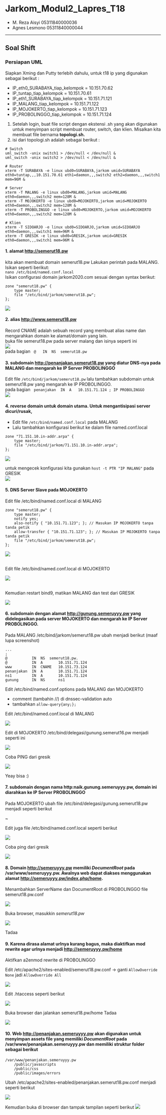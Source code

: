# Jarkom_Modul2_Lapres_T18
- M. Reza Aisyi 05311840000036
- Agnes Lesmono 05311840000044
----------------------------------
## Soal Shift
### Persiapan UML 
Siapkan Xming dan Putty terlebih dahulu, untuk t18 ip yang digunakan sebagai berikut :
- IP_eth0_SURABAYA_tiap_kelompok = 10.151.70.62
- IP_tuntap_tiap_kelompok = 10.151.70.61
- IP_eth1_SURABAYA_tiap_kelompok = 10.151.71.121
- IP_MALANG_tiap_kelompok = 10.151.71.122
- IP_MOJOKERTO_tiap_kelompok = 10.151.71.123
- IP_PROBOLINGGO_tiap_kelompok = 10.151.71.124

1. Setelah login, buat file script dengan ekstensi .sh yang akan digunakan untuk menyimpan script membuat router, switch, dan klien. Misalkan kita membuat file bernama **topologi.sh.**
2. isi dari topologi.sh adalah sebagai berikut :
```
# Switch
uml_switch -unix switch1 > /dev/null < /dev/null &
uml_switch -unix switch2 > /dev/null < /dev/null &

# Router
xterm -T SURABAYA -e linux ubd0=SURABAYA,jarkom umid=SURABAYA eth0=tuntap,,,10.151.70.61 eth1=daemon,,,switch2 eth2=daemon,,,switch1 mem=96M &

# Server
xterm -T MALANG -e linux ubd0=MALANG,jarkom umid=MALANG eth0=daemon,,,switch2 mem=128M &
xterm -T MOJOKERTO -e linux ubd0=MOJOKERTO,jarkom umid=MOJOKERTO eth0=daemon,,,switch2 mem=128M &
xterm -T PROBOLINGGO -e linux ubd0=MOJOKERTO,jarkom umid=MOJOKERTO eth0=daemon,,,switch2 mem=128M &

# Klien
xterm -T SIDOARJO -e linux ubd0=SIDOARJO,jarkom umid=SIDOARJO eth0=daemon,,,switch1 mem=96M &
xterm -T GRESIK -e linux ubd0=GRESIK,jarkom umid=GRESIK eth0=daemon,,,switch1 mem=96M &
```




#### 1. alamat http://semerut18.pw
kita akan membuat domain semerut18.pw
Lakukan perintah pada MALANG. Isikan seperti berikut: <br/>
```nano /etc/bind/named.conf.local``` <br/>
Isikan configurasi domain jarkom2020.com sesuai dengan syntax berikut: <br/>
```
zone "semerut18.pw" {
	type master;
	file "/etc/bind/jarkom/semerut18.pw";
};
```
![](https://github.com/lumbricina/Jarkom_Modul2_Lapres_T18/blob/main/IMAGES/DNS%20SERVER%20MALANG.PNG)

#### 2. alias http://www.semerut18.pw
Record CNAME adalah sebuah record yang membuat alias name dan mengarahkan domain ke alamat/domain yang lain. <br/>
buka file semerut18.pw pada server malang dan isinya seperti ini  <br/>
![](https://github.com/lumbricina/Jarkom_Modul2_Lapres_T18/blob/main/IMAGES/nomor%202.PNG) <br/>
pada bagian ``` @	IN	NS	semerut18.pw```

#### 3. subdomain http://penanjakan.semerut18.pw yang diatur DNS-nya pada MALANG dan mengarah ke IP Server PROBOLINGGO
Edit file ``` /etc/bind/jarkom/semerut18.pw ``` lalu tambahkan subdomain untuk semerut18.pw yang mengarah ke IP PROBOLINGGO. <br/>
pada bagian ``` penanjakan	IN	A	10.151.71.124 ; IP PROBOLINGGO``` <br/>
![](https://github.com/lumbricina/Jarkom_Modul2_Lapres_T18/blob/main/IMAGES/nomor%202.PNG)

#### 4. reverse domain untuk domain utama. Untuk mengantisipasi server dicuri/rusak,
- Edit file ``` /etc/bind/named.conf.local ``` pada MALANG 
- Lalu tambahkan konfigurasi berikut ke dalam file named.conf.local
```
zone "71.151.10.in-addr.arpa" {
    type master;
    file "/etc/bind/jarkom/71.151.10.in-addr.arpa";
};
```

![](https://github.com/lumbricina/Jarkom_Modul2_Lapres_T18/blob/main/IMAGES/DNS%20SERVER%20MALANG.PNG)

untuk mengecek konfigurasi kita gunakan ```host -t PTR "IP MALANG"``` pada GRESIK <br/>
![](https://github.com/lumbricina/Jarkom_Modul2_Lapres_T18/blob/main/IMAGES/reverse.PNG)

#### 5. DNS Server Slave pada MOJOKERTO
Edit file /etc/bind/named.conf.local di MALANG 
```
zone "semerut18.pw" {
    type master;
    notify yes;
    also-notify { "10.151.71.123"; }; // Masukan IP MOJOKERTO tanpa tanda petik
    allow-transfer { "10.151.71.123"; }; // Masukan IP MOJOKERTO tanpa tanda petik
    file "/etc/bind/jarkom/semerut18.pw";
};
```

![](https://github.com/lumbricina/Jarkom_Modul2_Lapres_T18/blob/main/IMAGES/DNS%20SERVER%20MALANG.PNG)

<br/> Edit file /etc/bind/named.conf.local di MOJOKERTO

![](https://github.com/lumbricina/Jarkom_Modul2_Lapres_T18/blob/main/IMAGES/dns%20slave%202.PNG)

<br/> Kemudian restart bind9, matikan MALANG dan test dari GRESIK

![](https://github.com/lumbricina/Jarkom_Modul2_Lapres_T18/blob/main/IMAGES/dns%20slave%204.PNG)

#### 6. subdomain dengan alamat http://gunung.semeruyyy.pw yang didelegasikan pada server MOJOKERTO dan mengarah ke IP Server PROBOLINGGO.

Pada MALANG /etc/bind/jarkom/semerut18.pw ubah menjadi berikut (maaf lupa screenshot)

```
...
;
@           IN  NS  semerut18.pw.
@           IN  A       10.151.71.124
www         IN  CNAME   10.151.73.124
penanjakan  IN  A       10.151.71.124
ns1         IN  A       10.151.71.124
gunung      IN  NS      ns1
```

Edit /etc/bind/named.conf.options pada MALANG dan MOJOKERTO 
- comment (tambahin //) di dnssec-validation auto
- tambahkan ```allow-query{any;};```

Edit /etc/bind/named.conf.local di MALANG

![](https://github.com/lumbricina/Jarkom_Modul2_Lapres_T18/blob/main/IMAGES/sebelom%20ping%20gunungsemeru%201.PNG)

Edit di MOJOKERTO /etc/bind/delegasi/gunung.semerut16.pw menjadi seperti ini

![](https://github.com/lumbricina/Jarkom_Modul2_Lapres_T18/blob/main/IMAGES/sebelom%20ping%20gunungsemeru%202.PNG)

Coba PING dari gresik

![](https://github.com/lumbricina/Jarkom_Modul2_Lapres_T18/blob/main/IMAGES/ping%20gunungsemeru.PNG)

Yeay bisa :)

#### 7. subdomain dengan nama http:naik.gunung.semeruyyy.pw, domain ini diarahkan ke IP Server PROBOLINGGO

Pada MOJOKERTO ubah file /etc/bind/delegasi/gunung.semerut18.pw menjadi seperti berikut

~[](https://github.com/lumbricina/Jarkom_Modul2_Lapres_T18/blob/main/IMAGES/otw%20naik%20gunung%20semeru.PNG)

Edit juga file /etc/bind/named.conf.local seperti berikut

![](https://github.com/lumbricina/Jarkom_Modul2_Lapres_T18/blob/main/IMAGES/otw%20naik%20gunung%20semeru%202.PNG)

Coba ping dari gresik

![](https://github.com/lumbricina/Jarkom_Modul2_Lapres_T18/blob/main/IMAGES/nyampe%20naek%20gunung%20semeru.PNG)

#### 8. Domain http://semeruyyy.pw memiliki *DocumentRoot* pada /var/www/semeruyyy.pw. Awalnya web dapat diakses menggunakan alamat http://semeruyyy.pw/index.php/home.

Menambahkan ServerName dan DocumentRoot di PROBOLINGGO file semerut18.pw.conf

![](https://github.com/lumbricina/Jarkom_Modul2_Lapres_T18/blob/main/IMAGES/web%20semerut18.pw%20bts.PNG)

Buka browser, masukkin *semerut18.pw*

![](https://github.com/lumbricina/Jarkom_Modul2_Lapres_T18/blob/main/IMAGES/web%20semerut18.pw.PNG)

Tadaa


#### 9. Karena dirasa alamat urlnya kurang bagus, maka diaktifkan mod rewrite agar urlnya menjadi http://semeruyyy.pw/home

Aktifkan a2enmod rewrite di PROBOLINGGO

Edit /etc/apache2/sites-enabled/semerut18.pw.conf -> ganti `AllowOverride None` jadi `AllowOverride All`

![](https://github.com/lumbricina/Jarkom_Modul2_Lapres_T18/blob/main/IMAGES/otw%20semeru%20home%202.PNG)

Edit .htaccess seperti berikut

![](https://github.com/lumbricina/Jarkom_Modul2_Lapres_T18/blob/main/IMAGES/otw%20semeru%20home.PNG)

Buka browser dan jalankan semerut18.pw/home
Tadaa

![](https://github.com/lumbricina/Jarkom_Modul2_Lapres_T18/blob/main/IMAGES/semeru.pw%20home.PNG)

#### 10. Web http://penanjakan.semeruyyy.pw akan digunakan untuk menyimpan assets file yang memiliki *DocumentRoot* pada /var/www/penanjakan.semeruyyy.pw dan memiliki struktur folder sebagai berikut
```
/var/www/penanjakan.semeruyyy.pw
    /public/javascripts
    /public/css
    /public/images/errors
```

Ubah /etc/apache2/sites-enabled/penanjakan.semerut18.pw.conf menjadi seperti berikut


![](https://github.com/lumbricina/Jarkom_Modul2_Lapres_T18/blob/main/IMAGES/otw%20penanjakan1.PNG)

Kemudian buka di browser dan tampak tampilan seperti berikut
![](https://github.com/lumbricina/Jarkom_Modul2_Lapres_T18/blob/main/IMAGES/penanjakan.PNG)